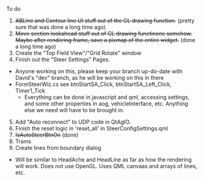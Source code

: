 To do

1. ~~ABLine and Contour line UI stuff out of the GL drawing function.~~ (pretty sure that was done a long time ago)
2. ~~Move section lookahead stuff out of GL drawing functinone somehow.
   Maybe after rendering frame, save a pixmap of the entire widget.~~ (done a long time ago)
3. Create the "Top Field View"/"Grid Rotate" window
4. Finish out the "Steer Settings" Pages.
 * Anyone working on this, please keep your branch up-do-date with David's "dev" branch, as he will be working on this in there
 * FormSteerWiz.cs see btnStartSA_Click, btnStartSA_Left_Click, Timer1_Tick
   * Everything can be done in javascript and qml, accessing settings, and some other properties in aog, vehicleInterface, etc. Anything else we need will have to be brought in.
5. Add "Auto reconnect" to UDP code in QtAgIO.
7. Finish the reset logic in 'reset_all' in SteerConfigSettings.qml
8. ~~IsAutoSteerBtnOn~~ (done)
9. Trams
10. Create lines from boundary dialog
 * Will be similar to HeadAche and HeadLine as far as how the rendering will work.  Does not use OpenGL. Uses QML canvaas and arrays of lines, etc.

